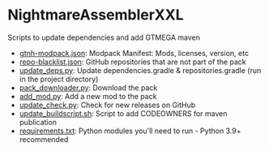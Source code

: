 # NightmareAssemblerXXL

Scripts to update dependencies and add GTMEGA maven

* [gtnh-modpack.json](gtnh-modpack.json): Modpack Manifest: Mods, licenses, version, etc
* [repo-blacklist.json](repo-blacklist.json): GitHub repositories that are not part of the pack
* [update_deps.py](src/gtnh/update_deps.py): Update dependencies.gradle & repositories.gradle (run in the project directory)
* [pack_downloader.py](src/gtnh/pack_downloader.py): Download the pack
* [add_mod.py](src/gtnh/add_mod.py): Add a new mod to the pack
* [update_check.py](src/gtnh/update_check.py): Check for new releases on GitHub
* [update_buildscript.sh](update_buildscript.sh): Script to add CODEOWNERS for maven publication
* [requirements.txt](requirements.txt): Python modules you'll need to run - Python 3.9+ recommended
